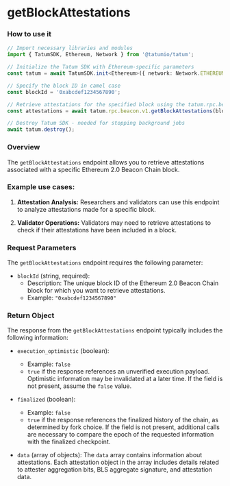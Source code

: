 # getBlockAttestations

### How to use it 

```typescript
// Import necessary libraries and modules
import { TatumSDK, Ethereum, Network } from '@tatumio/tatum';

// Initialize the Tatum SDK with Ethereum-specific parameters
const tatum = await TatumSDK.init<Ethereum>({ network: Network.ETHEREUM });

// Specify the block ID in camel case
const blockId = '0xabcdef1234567890';

// Retrieve attestations for the specified block using the tatum.rpc.beacon.v1.getBlockAttestations method
const attestations = await tatum.rpc.beacon.v1.getBlockAttestations(blockId);

// Destroy Tatum SDK - needed for stopping background jobs
await tatum.destroy();
```

### Overview

The `getBlockAttestations` endpoint allows you to retrieve attestations associated with a specific Ethereum 2.0 Beacon Chain block.

### Example use cases:

1. **Attestation Analysis:** 
   Researchers and validators can use this endpoint to analyze attestations made for a specific block.

2. **Validator Operations:** 
   Validators may need to retrieve attestations to check if their attestations have been included in a block.

### Request Parameters

The `getBlockAttestations` endpoint requires the following parameter:

- `blockId` (string, required):
  - Description: The unique block ID of the Ethereum 2.0 Beacon Chain block for which you want to retrieve attestations.
  - Example: `"0xabcdef1234567890"`

### Return Object

The response from the `getBlockAttestations` endpoint typically includes the following information:

- `execution_optimistic` (boolean):
  - Example: `false`
  - `true` if the response references an unverified execution payload. Optimistic information may be invalidated at a later time. If the field is not present, assume the `false` value.

- `finalized` (boolean):
  - Example: `false`
  - `true` if the response references the finalized history of the chain, as determined by fork choice. If the field is not present, additional calls are necessary to compare the epoch of the requested information with the finalized checkpoint.

- `data` (array of objects):
  The `data` array contains information about attestations. Each attestation object in the array includes details related to attester aggregation bits, BLS aggregate signature, and attestation data.